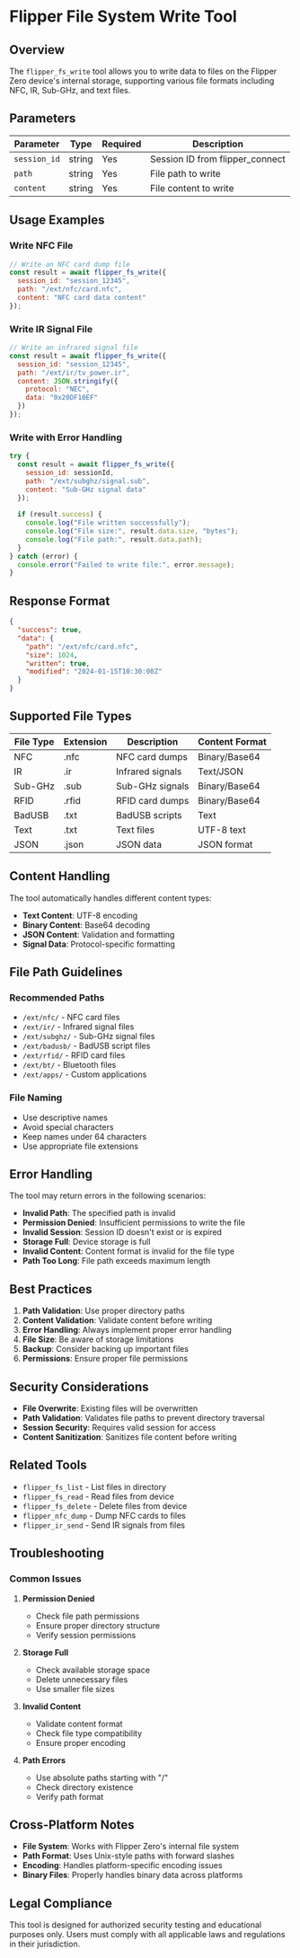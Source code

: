 # Flipper File System Write Tool

## Overview

The `flipper_fs_write` tool allows you to write data to files on the Flipper Zero device's internal storage, supporting various file formats including NFC, IR, Sub-GHz, and text files.

## Parameters

| Parameter | Type | Required | Description |
|-----------|------|----------|-------------|
| `session_id` | string | Yes | Session ID from flipper_connect |
| `path` | string | Yes | File path to write |
| `content` | string | Yes | File content to write |

## Usage Examples

### Write NFC File
```javascript
// Write an NFC card dump file
const result = await flipper_fs_write({
  session_id: "session_12345",
  path: "/ext/nfc/card.nfc",
  content: "NFC card data content"
});
```

### Write IR Signal File
```javascript
// Write an infrared signal file
const result = await flipper_fs_write({
  session_id: "session_12345",
  path: "/ext/ir/tv_power.ir",
  content: JSON.stringify({
    protocol: "NEC",
    data: "0x20DF10EF"
  })
});
```

### Write with Error Handling
```javascript
try {
  const result = await flipper_fs_write({
    session_id: sessionId,
    path: "/ext/subghz/signal.sub",
    content: "Sub-GHz signal data"
  });
  
  if (result.success) {
    console.log("File written successfully");
    console.log("File size:", result.data.size, "bytes");
    console.log("File path:", result.data.path);
  }
} catch (error) {
  console.error("Failed to write file:", error.message);
}
```

## Response Format

```json
{
  "success": true,
  "data": {
    "path": "/ext/nfc/card.nfc",
    "size": 1024,
    "written": true,
    "modified": "2024-01-15T10:30:00Z"
  }
}
```

## Supported File Types

| File Type | Extension | Description | Content Format |
|-----------|-----------|-------------|----------------|
| NFC | .nfc | NFC card dumps | Binary/Base64 |
| IR | .ir | Infrared signals | Text/JSON |
| Sub-GHz | .sub | Sub-GHz signals | Binary/Base64 |
| RFID | .rfid | RFID card dumps | Binary/Base64 |
| BadUSB | .txt | BadUSB scripts | Text |
| Text | .txt | Text files | UTF-8 text |
| JSON | .json | JSON data | JSON format |

## Content Handling

The tool automatically handles different content types:

- **Text Content**: UTF-8 encoding
- **Binary Content**: Base64 decoding
- **JSON Content**: Validation and formatting
- **Signal Data**: Protocol-specific formatting

## File Path Guidelines

### Recommended Paths
- `/ext/nfc/` - NFC card files
- `/ext/ir/` - Infrared signal files
- `/ext/subghz/` - Sub-GHz signal files
- `/ext/badusb/` - BadUSB script files
- `/ext/rfid/` - RFID card files
- `/ext/bt/` - Bluetooth files
- `/ext/apps/` - Custom applications

### File Naming
- Use descriptive names
- Avoid special characters
- Keep names under 64 characters
- Use appropriate file extensions

## Error Handling

The tool may return errors in the following scenarios:

- **Invalid Path**: The specified path is invalid
- **Permission Denied**: Insufficient permissions to write the file
- **Invalid Session**: Session ID doesn't exist or is expired
- **Storage Full**: Device storage is full
- **Invalid Content**: Content format is invalid for the file type
- **Path Too Long**: File path exceeds maximum length

## Best Practices

1. **Path Validation**: Use proper directory paths
2. **Content Validation**: Validate content before writing
3. **Error Handling**: Always implement proper error handling
4. **File Size**: Be aware of storage limitations
5. **Backup**: Consider backing up important files
6. **Permissions**: Ensure proper file permissions

## Security Considerations

- **File Overwrite**: Existing files will be overwritten
- **Path Validation**: Validates file paths to prevent directory traversal
- **Session Security**: Requires valid session for access
- **Content Sanitization**: Sanitizes file content before writing

## Related Tools

- `flipper_fs_list` - List files in directory
- `flipper_fs_read` - Read files from device
- `flipper_fs_delete` - Delete files from device
- `flipper_nfc_dump` - Dump NFC cards to files
- `flipper_ir_send` - Send IR signals from files

## Troubleshooting

### Common Issues

1. **Permission Denied**
   - Check file path permissions
   - Ensure proper directory structure
   - Verify session permissions

2. **Storage Full**
   - Check available storage space
   - Delete unnecessary files
   - Use smaller file sizes

3. **Invalid Content**
   - Validate content format
   - Check file type compatibility
   - Ensure proper encoding

4. **Path Errors**
   - Use absolute paths starting with "/"
   - Check directory existence
   - Verify path format

## Cross-Platform Notes

- **File System**: Works with Flipper Zero's internal file system
- **Path Format**: Uses Unix-style paths with forward slashes
- **Encoding**: Handles platform-specific encoding issues
- **Binary Files**: Properly handles binary data across platforms

## Legal Compliance

This tool is designed for authorized security testing and educational purposes only. Users must comply with all applicable laws and regulations in their jurisdiction.
